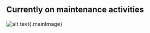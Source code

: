 ## Currently on maintenance activities

![alt text](https://i.pinimg.com/originals/53/ae/81/53ae81da58d121799efe721ff62c1742.jpg "Maintenance"){.mainImage}
